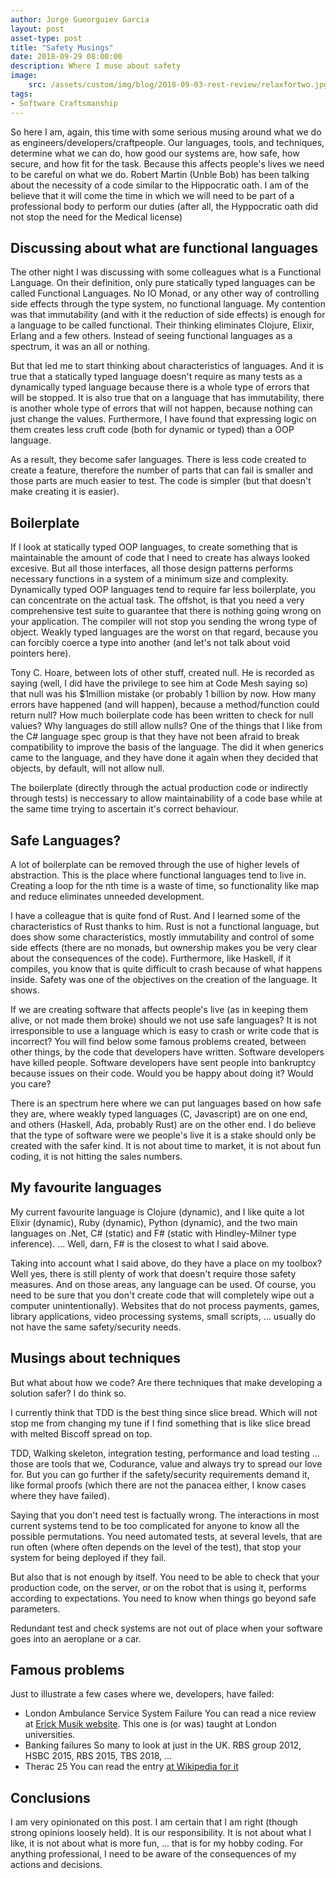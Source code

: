```yaml
---
author: Jorge Gueorguiev Garcia
layout: post
asset-type: post
title: "Safety Musings"
date: 2018-09-29 08:00:00
description: Where I muse about safety
image: 
    src: /assets/custom/img/blog/2018-09-03-rest-review/relaxfortwo.jpg
tags: 
- Software Craftsmanship
---
```


So here I am, again, this time with some serious musing around what we do as engineers/developers/craftpeople. Our languages, tools, and techniques, determine what we can do, how good our systems are, how safe, how secure, and how fit for the task. Because this affects people's lives we need to be careful on what we do. Robert Martin (Unble Bob) has been talking about the necessity of a code similar to the Hippocratic oath. I am of the believe that it will come the time in which we will need to be part of a professional body to perform our duties (after all, the Hyppocratic oath did not stop the need for the Medical license)

## Discussing about what are functional languages

The other night I was discussing with some colleagues what is a Functional Language. On their definition, only pure statically typed languages can be called Functional Languages. No IO Monad, or any other way of controlling side effects through the type system, no functional language. My contention was that immutability (and with it the reduction of side effects) is enough for a language to be called functional. Their thinking eliminates Clojure, Elixir, Erlang and a few others. Instead of seeing functional languages as a spectrum, it was an all or nothing.

But that led me to start thinking about characteristics of languages. And it is true that a statically typed language doesn't require as many tests as a dynamically typed language because there is a whole type of errors that will be stopped. It is also true that on a language that has immutability, there is another whole type of errors that will not happen, because nothing can just change the values. Furthermore, I have found that expressing logic on them creates less cruft code (both for dynamic or typed) than a OOP language.

As a result, they become safer languages. There is less code created to create a feature, therefore the number of parts that can fail is smaller and those parts are much easier to test. The code is simpler (but that doesn't make creating it is easier).

## Boilerplate

If I look at statically typed OOP languages, to create something that is maintainable the amount of code that I need to create has always looked excesive. But all those interfaces, all those design patterns performs necessary functions in a system of a minimum size and complexity. Dynamically typed OOP languages tend to require far less boilerplate, you can concentrate on the actual task. The offshot, is that you need a very comprehensive test suite to guarantee that there is nothing going wrong on your application. The compiler will not stop you sending the wrong type of object. Weakly typed languages are the worst on that regard, because you can forcibly coerce a type into another (and let's not talk about void pointers here).

Tony C. Hoare, between lots of other stuff, created null. He is recorded as saying (well, I did have the privilege to see him at Code Mesh saying so) that null was his $1million mistake (or probably 1 billion by now. How many errors have happened (and will happen), because a method/function could return null? How much boilerplate code has been written to check for null values? Why languages do still allow nulls? One of the things that I like from the C# language spec group is that they have not been afraid to break compatibility to improve the basis of the language. The did it when generics came to the language, and they have done it again when they decided that objects, by default, will not allow null.

The boilerplate (directly through the actual production code or indirectly through tests) is neccessary to allow maintainability of a code base while at the same time trying to ascertain it's correct behaviour.

## Safe Languages?

A lot of boilerplate can be removed through the use of higher levels of abstraction. This is the place where functional languages tend to live in. Creating a loop for the nth time is a waste of time, so functionality like map and reduce eliminates unneeded development.

I have a colleague that is quite fond of Rust. And I learned some of the characteristics of Rust thanks to him. Rust is not a functional language, but does show some characteristics, mostly immutability and control of some side effects (there are no monads, but ownership makes you be very clear about the consequences of the code). Furthermore, like Haskell, if it compiles, you know that is quite difficult to crash because of what happens inside. Safety was one of the objectives on the creation of the language. It shows.

If we are creating software that affects people's live (as in keeping them alive, or not made them broke) should we not use safe languages? It is not irresponsible to use a language which is easy to crash or write code that is incorrect? You will find below some famous problems created, between other things, by the code that developers have written. Software developers have killed people. Software developers have sent people into bankruptcy because issues on their code. Would you be happy about doing it? Would you care?

There is an spectrum here where we can put languages based on how safe they are, where weakly typed languages (C, Javascript) are on one end, and others (Haskell, Ada, probably Rust) are on the other end. I do believe that the type of software were we people's live it is a stake should only be created with the safer kind. It is not about time to market, it is not about fun coding, it is not hitting the sales numbers.

## My favourite languages

My current favourite language is Clojure (dynamic), and I like quite a lot Elixir (dynamic), Ruby (dynamic), Python (dynamic), and the two main languages on .Net, C# (static) and F# (static with Hindley-Milner type inference). ... Well, darn, F# is the closest to what I said above.

Taking into account what I said above, do they have a place on my toolbox? Well yes, there is still plenty of work that doesn't require those safety measures. And on those areas, any language can be used. Of course, you need to be sure that you don't create code that will completely wipe out a computer unintentionally). Websites that do not process payments, games, library applications, video processing systems, small scripts, ... usually do not have the same safety/security needs. 

## Musings about techniques

But what about how we code? Are there techniques that make developing a solution safer? I do think so.

I currently think that TDD is the best thing since slice bread. Which will not stop me from changing my tune if I find something that is like slice bread with melted Biscoff spread on top.

TDD, Walking skeleton, integration testing, performance and load testing ... those are tools that we, Codurance, value and always try to spread our love for. But you can go further if the safety/security requirements demand it, like formal proofs (which there are not the panacea either, I know cases where they have failed).

Saying that you don't need test is factually wrong. The interactions in most current systems tend to be too complicated for anyone to know all the possible permutations. You need automated tests, at several levels, that are run often (where often depends on the level of the test), that stop your system for being deployed if they fail.

But also that is not enough by itself. You need to be able to check that your production code, on the server, or on the robot that is using it, performs according to expectations. You need to know when things go beyond safe parameters.

Redundant test and check systems are not out of place when your software goes into an aeroplane or a car.

## Famous problems

Just to illustrate a few cases where we, developers, have failed:

- London Ambulance Service System Failure
    You can read a nice review at [Erick Musik website](https://erichmusick.com/writings/technology/1992-london-ambulance-cad-failure.html). This one is (or was) taught at London universities.
- Banking failures
    So many to look at just in the UK. RBS group 2012, HSBC 2015, RBS 2015, TBS 2018, ...
- Therac 25
  You can read the entry [at Wikipedia for it](https://en.wikipedia.org/wiki/Therac-25)

## Conclusions

I am very opinionated on this post. I am certain that I am right (though strong opinions loosely held). It is our responsibility. It is not about what I like, it is not about what is more fun, ... that is for my hobby coding. For anything professional, I need to be aware of the consequences of my actions and decisions.
